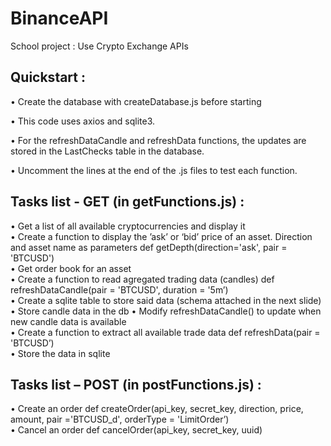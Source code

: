 # BinanceAPI
School project : Use Crypto Exchange APIs

## Quickstart :
• Create the database with createDatabase.js before starting

• This code uses axios and sqlite3.

• For the refreshDataCandle and refreshData functions, the updates are stored in the LastChecks table in the database.

• Uncomment the lines at the end of the .js files to test each function.



## Tasks list - GET (in getFunctions.js) :
• Get a list of all available cryptocurrencies and display it  
• Create a function to display the ’ask’ or ‘bid’ price of an asset. Direction and asset name as parameters def getDepth(direction='ask', pair = 'BTCUSD')  
• Get order book for an asset  
• Create a function to read agregated trading data (candles) def refreshDataCandle(pair = 'BTCUSD', duration = '5m’)  
• Create a sqlite table to store said data (schema attached in the next slide)  
• Store candle data in the db • Modify refreshDataCandle() to update when new candle data is available  
• Create a function to extract all available trade data def refreshData(pair = 'BTCUSD’)  
• Store the data in sqlite  

## Tasks list – POST (in postFunctions.js) :
• Create an order def createOrder(api_key, secret_key, direction, price, amount, pair ='BTCUSD_d', orderType = 'LimitOrder’)  
• Cancel an order def cancelOrder(api_key, secret_key, uuid)  

